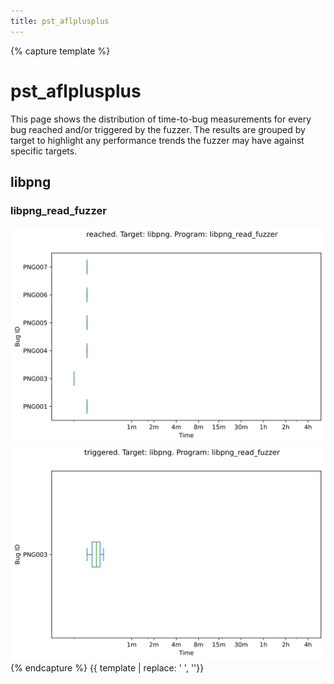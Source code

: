 ```yaml
---
title: pst_aflplusplus
---
```

{% capture template %}
<div class="section">
    <h1>pst_aflplusplus</h1>
    <p>
        This page shows the distribution of time-to-bug measurements for every bug reached and/or triggered by the
        fuzzer. The results are grouped by target to highlight any performance trends the fuzzer may have against
        specific targets.
    </p>
    <h2>libpng</h2>
        <h3>libpng_read_fuzzer</h3>
        <div class="row">
            <div class="col s6">
                <img class="materialboxed responsive-img" src="../plot/box_pst_aflplusplus_libpng_libpng_read_fuzzer_reached.svg">
            </div>
            <div class="col s6">
                <img class="materialboxed responsive-img" src="../plot/box_pst_aflplusplus_libpng_libpng_read_fuzzer_triggered.svg">
            </div>
        </div>
</div>
{% endcapture %}
{{ template | replace: '    ', ''}}
